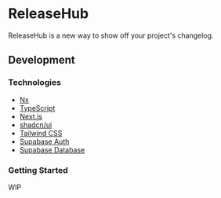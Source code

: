 # ReleaseHub

ReleaseHub is a new way to show off your project's changelog.

## Development

### Technologies

- [Nx](https://nx.dev/)
- [TypeScript](https://www.typescriptlang.org/)
- [Next.js](https://nextjs.org/)
- [shadcn/ui](http://ui.shadcn.com/)
- [Tailwind CSS](https://tailwindcss.com/)
- [Supabase Auth](https://supabase.io/docs/guides/auth)
- [Supabase Database](https://supabase.io/docs/guides/database)

### Getting Started

WIP
